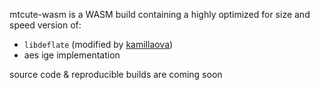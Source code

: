 mtcute-wasm is a WASM build containing a highly optimized for size and speed version of:
- `libdeflate` (modified by [kamillaova](https://github.com/kamillaova))
- aes ige implementation

source code & reproducible builds are coming soon
